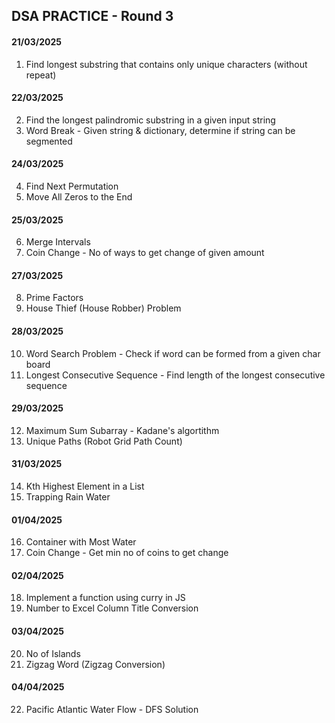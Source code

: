## DSA PRACTICE - Round 3

#### 21/03/2025
1. Find longest substring that contains only unique characters (without repeat)

#### 22/03/2025
2. Find the longest palindromic substring in a given input string
3. Word Break - Given string & dictionary, determine if string can be segmented

#### 24/03/2025
4. Find Next Permutation
5. Move All Zeros to the End

#### 25/03/2025
6. Merge Intervals
7. Coin Change - No of ways to get change of given amount

#### 27/03/2025
8. Prime Factors
9. House Thief (House Robber) Problem

#### 28/03/2025
10. Word Search Problem - Check if word can be formed from a given char board
11. Longest Consecutive Sequence - Find length of the longest consecutive sequence

#### 29/03/2025
12. Maximum Sum Subarray - Kadane's algortithm
13. Unique Paths (Robot Grid Path Count)

#### 31/03/2025
14. Kth Highest Element in a List
15. Trapping Rain Water

#### 01/04/2025
16. Container with Most Water
17. Coin Change - Get min no of coins to get change

#### 02/04/2025
18. Implement a function using curry in JS
19. Number to Excel Column Title Conversion

#### 03/04/2025
20. No of Islands
21. Zigzag Word (Zigzag Conversion)

#### 04/04/2025
22. Pacific Atlantic Water Flow - DFS Solution
